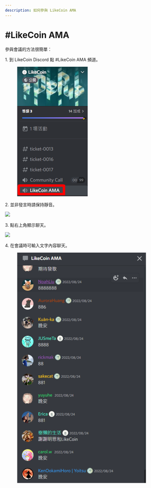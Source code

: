 ```yaml
---
description: 如何參與 LikeCoin AMA
---
```


# #LikeCoin AMA

參與會議的方法很簡單：

1\. 到 LikeCoin Discord 點 #LikeCoin AMA 頻道。

<figure><img src="../../.gitbook/assets/LikeCoin AMA 1.png" alt=""><figcaption></figcaption></figure>

2\. 並非發言時請保持靜音。

![](<../../.gitbook/assets/Community Call 2.png>)

3\. 點右上角顯示聊天。

![](<../../.gitbook/assets/Community Call 3.png>)

4\. 在會議時可輸入文字內容聊天。

<figure><img src="../../.gitbook/assets/LikeCoin AMA 2.png" alt=""><figcaption></figcaption></figure>
